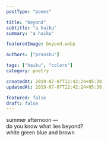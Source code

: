 ```yaml
---
postType: "poems"

title: "beyond"
subtitle: "a haiku"
summary: "a haiku"

featuredImage: beyond.webp

authors: ["pranshu"]

tags: ["haiku", "colors"]
category: poetry

createdAt: 2019-07-07T12:42:24+05:30
updatedAt: 2019-07-07T12:42:24+05:30

featured: false
draft: false
---
```


summer afternoon —  
do you know what lies beyond?   
white green blue and brown   
